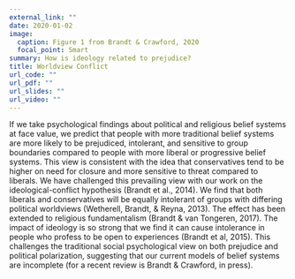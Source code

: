 ```yaml
---
external_link: ""
date: 2020-01-02
image:
  caption: Figure 1 from Brandt & Crawford, 2020
  focal_point: Smart
summary: How is ideology related to prejudice?
title: Worldview Conflict
url_code: ""
url_pdf: ""
url_slides: ""
url_video: ""
---
```


If we take psychological findings about political and religious belief systems at face value, we predict that people with more traditional belief systems are more likely to be prejudiced, intolerant, and sensitive to group boundaries compared to people with more liberal or progressive belief systems. This view is consistent with the idea that conservatives tend to be higher on need for closure and more sensitive to threat compared to liberals. We have challenged this prevailing view with our work on the ideological-conflict hypothesis (Brandt et al., 2014). We find that both liberals and conservatives will be equally intolerant of groups with differing political worldviews (Wetherell, Brandt, & Reyna, 2013). The effect has been extended to religious fundamentalism (Brandt & van Tongeren, 2017). The impact of ideology is so strong that we find it can cause intolerance in people who profess to be open to experiences (Brandt et al, 2015). This challenges the traditional social psychological view on both prejudice and political polarization, suggesting that our current models of belief systems are incomplete (for a recent review is Brandt & Crawford, in press). 
